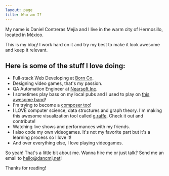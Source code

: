 ```yaml
---
layout: page
title: Who am I?
---
```


My name is Daniel Contreras Mejia and I live in the warm city of Hermosillo, located in México.

<!-- TODO: Add a picture or something here. -->

This is my blog! I work hard on it and try my best to make it look awesome and keep it relevant.

## Here is some of the stuff I love doing:

* Full-stack Web Developing at [Born Co](http://www.madebyborn.co/).
* Designing video games, that's my passion.
* QA Automation Engineer at [Nearsoft Inc](http://nearsoft.com/).
* I sometimes play bass on my local pubs and I used to play on [this awesome band](https://www.youtube.com/watch?v=P--VTcPKd9o)!
* I'm trying to become a [composer too](https://soundcloud.com/dan_ce/sets/soundtrack)!
* I LOVE computer science, data structures and graph theory. I'm making this awesome visualization tool called [g.raffe](https://github.com/dancmj/g.raffe). Check it out and contribute!
* Watching live shows and performances with my friends.
* I also code my own videogames. It's not my favorite part but it's a learning process so I love it!
* And over everything else, I love playing videogames.

So yeah! That's a little bit about me. Wanna hire me or just talk? Send me an email to <a href="mailto:{{site.email}}">hello@dancmj.net</a>!

Thanks for reading!
